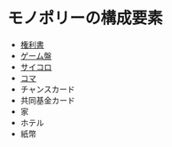 # モノポリーの構成要素
* [権利書](properties.md)
* [ゲーム盤](board.md)
* [サイコロ](dice.md)
* [コマ](tokens.md)
* チャンスカード
* 共同基金カード
* 家
* ホテル
* 紙幣
